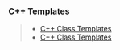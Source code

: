 ### C++ Templates
> - [C++ Class Templates](https://www.programiz.com/cpp-programming/class-templates)
> - [C++ Class Templates](https://www.programiz.com/cpp-programming/class-templates)
